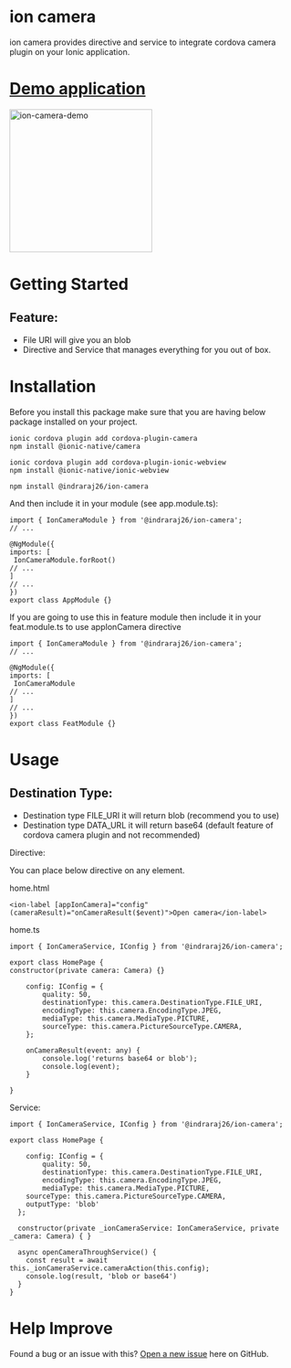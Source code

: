 # ion camera

ion camera provides directive and service to integrate cordova camera plugin on your Ionic application.

# [Demo application](https://github.com/indraraj26/ionic5-starter-tabs-sidemenu/tree/ionic-camera-demo)

<img src="https://github.com/indraraj26/ion-camera/blob/master/src/assets/images/source.JPG" alt="ion-camera-demo" width="250"/>

# Getting Started

## Feature:

-   File URI will give you an blob
-   Directive and Service that manages everything for you out of box.

# Installation

Before you install this package make sure that you are having below package installed on your project.

```
ionic cordova plugin add cordova-plugin-camera
npm install @ionic-native/camera

ionic cordova plugin add cordova-plugin-ionic-webview
npm install @ionic-native/ionic-webview
```

```
npm install @indraraj26/ion-camera
```

And then include it in your module (see app.module.ts):

```
import { IonCameraModule } from '@indraraj26/ion-camera';
// ...

@NgModule({
imports: [
 IonCameraModule.forRoot()
// ...
]
// ...
})
export class AppModule {}
```

If you are going to use this in feature module then include it in your feat.module.ts to use appIonCamera directive

```
import { IonCameraModule } from '@indraraj26/ion-camera';
// ...

@NgModule({
imports: [
 IonCameraModule
// ...
]
// ...
})
export class FeatModule {}
```

# Usage

## Destination Type:

-   Destination type FILE_URI it will return blob (recommend you to use)
-   Destination type DATA_URL it will return base64 (default feature of cordova camera plugin and not recommended)

Directive:

You can place below directive on any element.

home.html

```
<ion-label [appIonCamera]="config" (cameraResult)="onCameraResult($event)">Open camera</ion-label>
```

home.ts

```
import { IonCameraService, IConfig } from '@indraraj26/ion-camera';

export class HomePage {
constructor(private camera: Camera) {}

    config: IConfig = {
    	quality: 50,
    	destinationType: this.camera.DestinationType.FILE_URI,
    	encodingType: this.camera.EncodingType.JPEG,
    	mediaType: this.camera.MediaType.PICTURE,
    	sourceType: this.camera.PictureSourceType.CAMERA,
    };

    onCameraResult(event: any) {
    	console.log('returns base64 or blob');
    	console.log(event);
    }

}

```

Service:

```
import { IonCameraService, IConfig } from '@indraraj26/ion-camera';

export class HomePage {

	config: IConfig = {
		quality: 50,
		destinationType: this.camera.DestinationType.FILE_URI,
		encodingType: this.camera.EncodingType.JPEG,
		mediaType: this.camera.MediaType.PICTURE,
    sourceType: this.camera.PictureSourceType.CAMERA,
    outputType: 'blob'
  };

  constructor(private _ionCameraService: IonCameraService, private _camera: Camera) { }

  async openCameraThroughService() {
    const result = await this._ionCameraService.cameraAction(this.config);
    console.log(result, 'blob or base64')
  }
}
```

# Help Improve

Found a bug or an issue with this? [Open a new issue](https://github.com/indraraj26/ion-camera/issues) here on GitHub.
